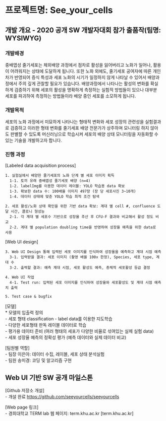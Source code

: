 ﻿# 프로젝트명: See_your_cells

## 개발 개요 - 2020 공개 SW 개발자대회 참가 출품작(팀명: WYSIWYG) 

### 개발배경
    
중배엽성 줄기세포는 체외배양 과정에서 점차로 활성을 잃어버리고 노화가 일어나, 활용이 어려워지는 상태에 도달하게 됩니다. 또한 노화 외에도, 줄기세포 공여자에 따른 개인차가 반영되어 증식 특성과 세포 노화의 시기가 일정하지 않게 나타날 수 있어서 배양과정에서 주의 깊게 관찰할 필요가 있습니다. 
배양과정에서 나타나는 활성의 변화를 확실하게 검증하기 위해 세포의 활성을 명확하게 측정하는 실험적 방법들이 있으나 대부분 세포를 파괴하여 측정하는 방법들이라 배양 중인 세포를 소모하게 됩니다. 


### 개발목적

세포의 노화 과정에서 미묘하게 나타나는 형태적 변화와 세포 성장의 관련성을 실험결과로 검증하고 이러한 형태 변화를 줄기세포 배양 전문가가 상주하며 모니터링 하지 않아도 판별할 수 있도록 머신러닝으로 학습시켜 세포의 배양 상태 모니터링을 자동화할 수 있는 기술을 개발하고자 합니다. 


### 진행 과정
    
[Labeled data acquisition process]

    1. 실험실에서 배양한 줄기세포의 노화 단계 별 세포 이미지 획득
      1-1. 토끼 유래 중배엽성 줄기세포 배양 (n=4)
      1-2. labelImg를 이용한 데이터 레이블: YOLO 학습용 data 확보 
      1-3. 확보한 data 수: 100배율 이미지 497장 (장 당 세포사진 3~10개) 
      1-4. 데이터 상태에 맞춘 YOLO 학습 최적 조건 탐색 

    2. 세포 활성/노화 상태 확인을 위한 기반 data 확보: 계대 별 cell #, confluence 도달 시간, 콜로니 형성능
      2-1. 각 계대 별 세포수 기반으로 성장율 추산 후 CFU-F 결과와 비교해서 활성 정도 비교
      2-2. 계대 별 population doubling time을 반영하여 성장율 예측을 위한 data로 사용


[Web UI design]

    3. Web UI Design 통해 입력된 세포 이미지를 인식하여 성장율을 예측하고 계대 시점 예측
      3-1. 입력받을 결과: 세포 이미지 (촬영 배율 100x 한정), Species, 세포 type, 계대 수
      3-2. 출력할 결과: 예측 계대 시점, 세포 활성도 예측, 총체적 세포활성 등급 결정 
    
    4. Web UI 작업
      4-1. Test run: 입력된 세포 이미지를 인식하여 성장율와 세포활성도 및 계대 시점 예측치 출력
    
    5. Test case & bugfix


[모델]   
    * 모델의 입출력 정의   
      - 세포 형태 classification - label data를 이용한 지도학습   
      - 다양한 세포형태 판독 레이블 데이터로 학습   
      - 평가용 데이터 준비 (여러 형태의 세포가 다양한 비율로 섞여있는 실제 실험 data)   
      - 세포 성장율 예측의 정확성 평가 (예측 데이터와 실제 데이터 비교)   

[팀원별 역할]   
     - 팀장 이은아: 데이터 수집, 레이블, 세포 상태 분석실험   
     - 팀원 송미경: 코딩 및 알고리즘 구현   



## Web UI 기반 SW 공개 마일스톤   
   
[Github 저장소 개설]   
    - 개설 완료 https://github.com/seeyourcells/seeyourcells

[Web page 링크]   
    - 경희대학교 TERM lab 웹 페이지: term.khu.ac.kr [term.khu.ac.kr]



